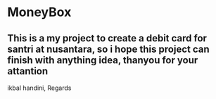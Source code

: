 # MoneyBox
## This is a my project to create a debit card for santri at nusantara, so i hope this project can finish with anything idea, thanyou for your attantion
ikbal handini, Regards